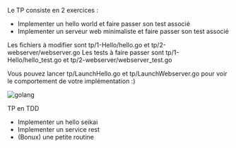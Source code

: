Le TP consiste en 2 exercices :
* Implementer un hello world et faire passer son test associé
* Implementer un serveur web minimaliste et faire passer son test associé

Les fichiers à modifier sont tp/1-Hello/hello.go et tp/2-webserver/webserver.go
Les tests à faire passer sont tp/1-Hello/hello_test.go et tp/2-webserver/webserver_test.go

Vous pouvez lancer tp/LaunchHello.go et tp/LaunchWebserver.go pour voir le comportement de votre implémentation :)

![golang](https://camo.githubusercontent.com/98ed65187a84ecf897273d9fa18118ce45845057/68747470733a2f2f7261772e6769746875622e636f6d2f676f6c616e672d73616d706c65732f676f706865722d766563746f722f6d61737465722f676f706865722e706e67)

TP en TDD
* Implementer un hello seikai
* Implementer un service rest
* (Bonux) une petite routine
